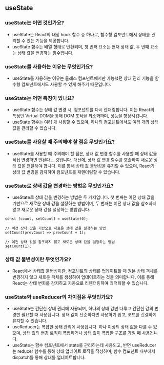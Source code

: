 ## useState

### useState는 어떤 것인가요?
- useState는 React의 내장 hook 함수 중 하나로, 함수형 컴포넌트에서 상태를 관리할 수 있는 기능을 제공합니다.
- useState 함수는 배열 형태로 반환되며, 첫 번째 요소는 현재 상태 값, 두 번째 요소는 상태 값을 변경하는 함수입니다.

### useState를 사용하는 이유는 무엇인가요?
- useState를 사용하는 이유는 클래스 컴포넌트에서만 가능했던 상태 관리 기능을 함수형 컴포넌트에서도 사용할 수 있게 해주기 때문입니다. 

### useState는 어떤 특징이 있나요?
- useState 함수는 상태 값 변경 시, 컴포넌트를 다시 렌더링합니다. 이는 React의 특징인 Virtual DOM을 통해 DOM 조작을 최소화하며, 성능을 향상시킵니다.
- useState 함수는 여러 개 사용할 수 있으며, 하나의 컴포넌트에서도 여러 개의 상태 값을 관리할 수 있습니다.

### useState를 사용할 때 주의해야 할 점은 무엇인가요?
- useState를 사용할 때 주의해야 할 점은, 상태 값 변경 함수를 사용할 때 상태 값을 직접 변경하면 안된다는 것입니다. 대신에, 상태 값 변경 함수를 호출하여 새로운 상태 값을 전달해야 합니다. 이를 통해 상태 값 불변성을 유지할 수 있으며, React가 상태 값 변경을 감지하여 컴포넌트를 재렌더링할 수 있습니다.

### useState로 상태 값을 변경하는 방법은 무엇인가요?
- useState로 상태 값을 변경하는 방법은 두 가지입니다. 첫 번째는 이전 상태 값을 기반으로 새로운 상태 값을 설정하는 방법이며, 두 번째는 이전 상태 값을 참조하지 않고 새로운 상태 값을 설정하는 방법입니다.

```
const [count, setCount] = useState(0);

// 이전 상태 값을 기반으로 새로운 상태 값을 설정하는 방법
setCount(prevCount => prevCount + 1);

// 이전 상태 값을 참조하지 않고 새로운 상태 값을 설정하는 방법
setCount(1);
```

### 상태 값 불변성이란 무엇인가요?
- React에서 상태값 불변성이란, 컴포넌트의 상태를 업데이트할 때 원본 상태 객체를 변경하지 않고 새로운 객체를 생성하여 업데이트하는 것을 의미합니다. 이를 통해 React는 상태 변화를 감지하고 자동으로 리렌더링하여 최적화할 수 있습니다.

### useState와 useReducer의 차이점은 무엇인가요?
- useState는 간단한 상태 관리에 사용되며, 하나의 상태 값만 다루고 간단한 값의 변경만 필요할 때 사용됩니다. 상태 값이 단순하다면 사용하기 쉽고, 코드를 간결하게 유지할 수 있습니다.
- useReducer는 복잡한 상태 관리에 사용됩니다. 하나 이상의 상태 값을 다룰 수 있으며, 상태 값의 변경 로직이 복잡하거나 상태 값이 복잡한 구조를 가질 때 사용됩니다. 
- useState는 함수 컴포넌트에서 state를 관리하는데 사용되고, 반면 useReducer는 reducer 함수를 통해 상태 업데이트 로직을 작성하며, 함수 컴포넌트 내부에서 dispatch를 통해 상태를 업데이트합니다.